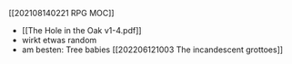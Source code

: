 
[[202108140221 RPG MOC]]

- [[The Hole in the Oak v1-4.pdf]]
- wirkt etwas random
- am besten: Tree babies
[[202206121003 The incandescent grottoes]]